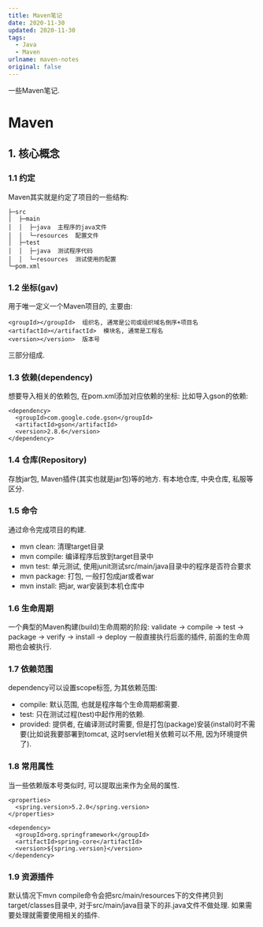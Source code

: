 ```yaml
---
title: Maven笔记
date: 2020-11-30
updated: 2020-11-30
tags:
  - Java
  - Maven
urlname: maven-notes
original: false
---
```

一些Maven笔记. 
<!--more-->
# Maven

## 1. 核心概念

### 1.1 约定

Maven其实就是约定了项目的一些结构: 
~~~
├─src
│  ├─main
│  │  ├─java  主程序的java文件
│  │  └─resources  配置文件
│  ├─test
│  │  ├─java  测试程序代码
│  │  └─resources  测试使用的配置
└─pom.xml
~~~

### 1.2 坐标(gav)

用于唯一定义一个Maven项目的, 主要由: 
~~~
<groupId></groupId>  组织名, 通常是公司或组织域名倒序+项目名
<artifactId></artifactId>  模块名, 通常是工程名
<version></version>  版本号
~~~
三部分组成. 

### 1.3 依赖(dependency)

想要导入相关的依赖包, 在pom.xml添加对应依赖的坐标: 
比如导入gson的依赖: 
~~~
<dependency>
  <groupId>com.google.code.gson</groupId>
  <artifactId>gson</artifactId>
  <version>2.8.6</version>
</dependency>
~~~

### 1.4 仓库(Repository)

存放jar包, Maven插件(其实也就是jar包)等的地方. 有本地仓库, 中央仓库, 私服等区分. 

### 1.5 命令

通过命令完成项目的构建. 
- mvn clean: 清理target目录
- mvn compile: 编译程序后放到target目录中
- mvn test: 单元测试, 使用junit测试src/main/java目录中的程序是否符合要求
- mvn package: 打包, 一般打包成jar或者war
- mvn install: 把jar, war安装到本机仓库中

### 1.6 生命周期

一个典型的Maven构建(build)生命周期的阶段: 
validate -> compile -> test -> package -> verify -> install -> deploy
一般直接执行后面的插件, 前面的生命周期也会被执行. 


### 1.7 依赖范围

dependency可以设置scope标签, 为其依赖范围: 
- compile: 默认范围, 也就是程序每个生命周期都需要. 
- test: 只在测试过程(test)中起作用的依赖. 
- provided: 提供者, 在编译测试时需要, 但是打包(package)安装(install)时不需要(比如说我要部署到tomcat, 这时servlet相关依赖可以不用, 因为环境提供了). 

### 1.8 常用属性

当一些依赖版本号类似时, 可以提取出来作为全局的属性. 
~~~
<properties>
  <spring.version>5.2.0</spring.version>
</properties>

<dependency>
  <groupId>org.springframework</groupId>
  <artifactId>spring-core</artifactId>
  <version>${spring.version}</version>
</dependency>
~~~

### 1.9 资源插件

默认情况下mvn compile命令会把src/main/resources下的文件拷贝到target/classes目录中, 对于src/main/java目录下的非.java文件不做处理. 如果需要处理就需要使用相关的插件. 
